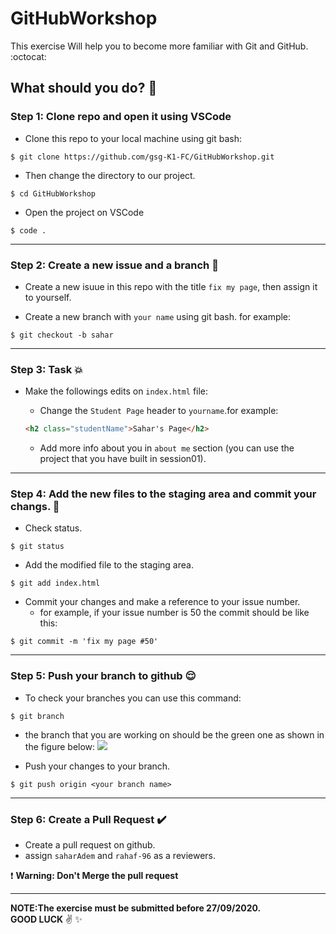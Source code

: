 # GitHubWorkshop 

This exercise Will help you to become more familiar with Git and GitHub. :octocat:


## What should you do? :thinking: 

### Step 1: Clone repo and open it using VSCode 

- Clone this repo to your local machine using git bash:
```shell
$ git clone https://github.com/gsg-K1-FC/GitHubWorkshop.git
```

- Then change the directory to our project.
```shell
$ cd GitHubWorkshop
```

- Open the project on VSCode
```shell
$ code .
```

---
### Step 2: Create a new issue and a branch :star2:

- Create a new isuue in this repo with the title `fix my page`, then assign it to yourself.

- Create a new branch with `your name` using git bash. for example:
```shell
$ git checkout -b sahar
```

---
### Step 3: Task :boom:

- Make the followings edits on `index.html` file:

  - Change the `Student Page` header to `yourname`.for example:
  ```html
  <h2 class="studentName">Sahar's Page</h2>
  ```
  
 
    - Add more info about you in `about me` section (you can use the project that you have built in session01).

---
### Step 4: Add the new files to the staging area and commit your changs. :muscle:
- Check status.
```shell
$ git status
```

- Add the modified file to the staging area.
 ```shell
$ git add index.html
```

- Commit your changes and make a reference to your issue number.
  - for example, if your issue number is 50 the commit should be like this:
```shell
$ git commit -m 'fix my page #50'
```
---
### Step 5: Push your branch to github :relieved:

- To check your branches you can use this command:
```shell
$ git branch
```
- the branch that you are working on should be the green one as shown in the figure below:
![](https://i.imgur.com/Hsj8ICW.png)

- Push your changes to your branch.
```shell
$ git push origin <your branch name>
```

---

### Step 6: Create a Pull Request :heavy_check_mark:

- Create a pull request on github.
-  assign `saharAdem` and `rahaf-96` as a reviewers.

:exclamation: **Warning: Don't Merge the pull request**

---
**NOTE:The exercise must be submitted before 27/09/2020.** <br/>
**GOOD LUCK** :v: :sparkles:

